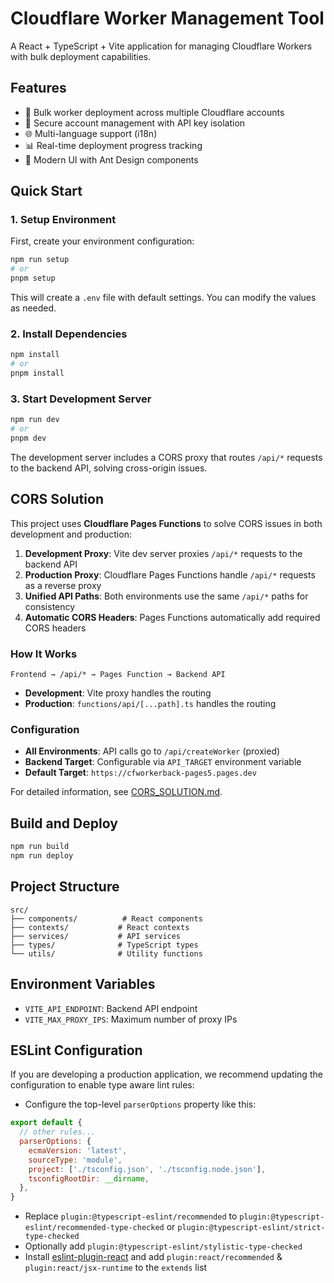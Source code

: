 # Cloudflare Worker Management Tool

A React + TypeScript + Vite application for managing Cloudflare Workers with bulk deployment capabilities.

## Features

- 🚀 Bulk worker deployment across multiple Cloudflare accounts
- 🔐 Secure account management with API key isolation
- 🌐 Multi-language support (i18n)
- 📊 Real-time deployment progress tracking
- 🎨 Modern UI with Ant Design components

## Quick Start

### 1. Setup Environment

First, create your environment configuration:

```bash
npm run setup
# or
pnpm setup
```

This will create a `.env` file with default settings. You can modify the values as needed.

### 2. Install Dependencies

```bash
npm install
# or
pnpm install
```

### 3. Start Development Server

```bash
npm run dev
# or
pnpm dev
```

The development server includes a CORS proxy that routes `/api/*` requests to the backend API, solving cross-origin issues.

## CORS Solution

This project uses **Cloudflare Pages Functions** to solve CORS issues in both development and production:

1. **Development Proxy**: Vite dev server proxies `/api/*` requests to the backend API
2. **Production Proxy**: Cloudflare Pages Functions handle `/api/*` requests as a reverse proxy
3. **Unified API Paths**: Both environments use the same `/api/*` paths for consistency
4. **Automatic CORS Headers**: Pages Functions automatically add required CORS headers

### How It Works

```
Frontend → /api/* → Pages Function → Backend API
```

- **Development**: Vite proxy handles the routing
- **Production**: `functions/api/[...path].ts` handles the routing

### Configuration

- **All Environments**: API calls go to `/api/createWorker` (proxied)
- **Backend Target**: Configurable via `API_TARGET` environment variable
- **Default Target**: `https://cfworkerback-pages5.pages.dev`

For detailed information, see [CORS_SOLUTION.md](./CORS_SOLUTION.md).

## Build and Deploy

```bash
npm run build
npm run deploy
```

## Project Structure

```
src/
├── components/          # React components
├── contexts/           # React contexts
├── services/           # API services
├── types/              # TypeScript types
└── utils/              # Utility functions
```

## Environment Variables

- `VITE_API_ENDPOINT`: Backend API endpoint
- `VITE_MAX_PROXY_IPS`: Maximum number of proxy IPs

## ESLint Configuration

If you are developing a production application, we recommend updating the configuration to enable type aware lint rules:

- Configure the top-level `parserOptions` property like this:

```js
export default {
  // other rules...
  parserOptions: {
    ecmaVersion: 'latest',
    sourceType: 'module',
    project: ['./tsconfig.json', './tsconfig.node.json'],
    tsconfigRootDir: __dirname,
  },
}
```

- Replace `plugin:@typescript-eslint/recommended` to `plugin:@typescript-eslint/recommended-type-checked` or `plugin:@typescript-eslint/strict-type-checked`
- Optionally add `plugin:@typescript-eslint/stylistic-type-checked`
- Install [eslint-plugin-react](https://github.com/jsx-eslint/eslint-plugin-react) and add `plugin:react/recommended` & `plugin:react/jsx-runtime` to the `extends` list
